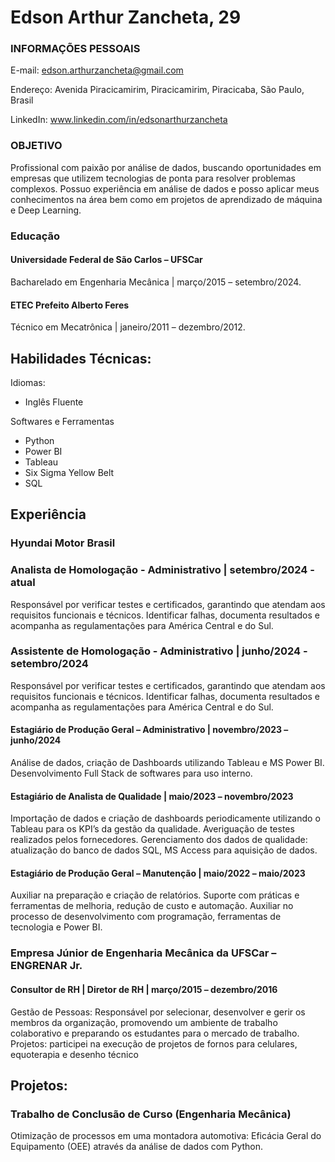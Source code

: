 # Edson Arthur Zancheta, 29

### INFORMAÇÕES PESSOAIS

E-mail: edson.arthurzancheta@gmail.com

Endereço: Avenida Piracicamirim, Piracicamirim, Piracicaba, São Paulo, Brasil

LinkedIn: www.linkedin.com/in/edsonarthurzancheta

### OBJETIVO
Profissional com paixão por análise de dados, buscando oportunidades em empresas que utilizem tecnologias de ponta para resolver problemas complexos. Possuo experiência em análise de dados e posso aplicar meus conhecimentos na área bem como em projetos de aprendizado de máquina e Deep Learning.

### Educação

#### Universidade Federal de São Carlos – UFSCar
Bacharelado em Engenharia Mecânica | março/2015 – setembro/2024.

#### ETEC Prefeito Alberto Feres
Técnico em Mecatrônica | janeiro/2011 – dezembro/2012.

## Habilidades Técnicas:

Idiomas:
- Inglês Fluente

Softwares e Ferramentas
- Python
- Power BI
- Tableau
- Six Sigma Yellow Belt
- SQL

## Experiência

### Hyundai Motor Brasil

### Analista de Homologação - Administrativo | setembro/2024 - atual
Responsável por verificar testes e certificados, garantindo que atendam aos requisitos funcionais e técnicos. Identificar falhas, documenta resultados e acompanha as regulamentações para América Central e do Sul.

### Assistente de Homologação - Administrativo | junho/2024 - setembro/2024
Responsável por verificar testes e certificados, garantindo que atendam aos requisitos funcionais e técnicos. Identificar falhas, documenta resultados e acompanha as regulamentações para América Central e do Sul.

#### Estagiário de Produção Geral – Administrativo | novembro/2023 – junho/2024
Análise de dados, criação de Dashboards utilizando Tableau e MS Power BI. Desenvolvimento Full Stack de softwares para uso interno.

#### Estagiário de Analista de Qualidade | maio/2023 – novembro/2023

Importação de dados e criação de dashboards periodicamente utilizando o Tableau para os KPI’s da gestão da qualidade. Averiguação de testes realizados pelos fornecedores. Gerenciamento dos dados de qualidade: atualização 
do banco de dados SQL, MS Access para aquisição de dados.

#### Estagiário de Produção Geral – Manutenção | maio/2022 – maio/2023
Auxiliar na preparação e criação de relatórios. Suporte com práticas e ferramentas de melhoria, redução de custo e automação. Auxiliar no processo de desenvolvimento com programação, ferramentas de tecnologia e Power BI. 

### Empresa Júnior de Engenharia Mecânica da UFSCar – ENGRENAR Jr.

#### Consultor de RH | Diretor de RH | março/2015 – dezembro/2016
Gestão de Pessoas: Responsável por selecionar, desenvolver e gerir os membros da organização, promovendo um ambiente de trabalho colaborativo e preparando os estudantes para o mercado de trabalho. Projetos: participei na 
 execução de projetos de fornos para celulares, equoterapia e desenho técnico

## Projetos:

### Trabalho de Conclusão de Curso (Engenharia Mecânica)
Otimização de processos em uma montadora automotiva: Eficácia Geral do Equipamento (OEE) através da análise de dados com Python.



